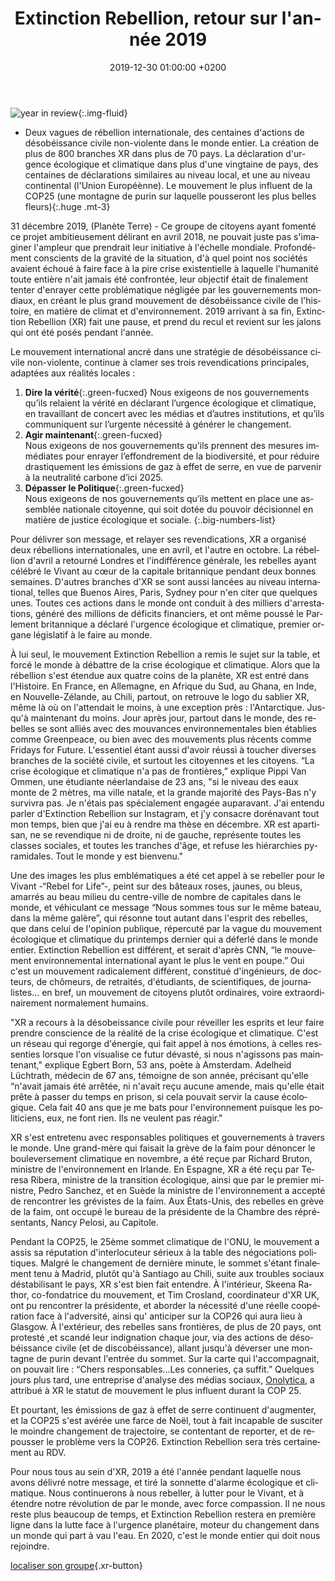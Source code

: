﻿---
layout: page-small-width
lang: fr
title: "Extinction Rebellion, retour sur l'année 2019"
slug: xr-2019
date: 2019-12-30 01:00:00 +0200
categories:
  - press
published: true
header-class: "bg-black text-light-gray"
banner: 
---
![year in
review](/assets/img/press/2019/12/30/xr-year-in-review.jpg){:.img-fluid}

- Deux vagues de rébellion internationale, des centaines d'actions de
désobéissance civile non-violente dans le monde entier.
La création de plus de 800 branches XR dans plus de 70 pays. La déclaration
d'urgence écologique et climatique dans plus d'une vingtaine de pays, des
centaines de déclarations similaires au niveau local, et une au niveau
continental (l'Union Européènne).
Le mouvement le plus influent de la COP25 (une montagne de purin sur
laquelle pousseront les plus belles fleurs){:.huge .mt-3}

31 décembre 2019, (Planète Terre) - Ce groupe de citoyens ayant fomenté ce
projet ambitieusement délirant en avril 2018, ne pouvait juste pas
s'imaginer l'ampleur que prendrait leur initiative à l'échelle
mondiale. Profondément conscients de la gravité de la situation, d'à quel
point nos sociétés avaient échoué à faire face à la pire crise existentielle
à laquelle l'humanité toute entière n'ait jamais été confrontée, leur
objectif était de finalement tenter d'enrayer cette problématique négligée
par les gouvernements mondiaux, en créant le plus grand mouvement de
désobéissance civile de l'histoire, en matière de climat et
d'environnement. 2019 arrivant à sa fin, Extinction Rebellion (XR) fait une
pause, et prend du recul et revient sur les jalons qui ont été posés pendant
l'année.

Le mouvement international ancré dans une stratégie de désobéissance civile
non-violente, continue à clamer ses trois revendications principales,
adaptées aux réalités locales :

1. **Dire la vérité**{:.green-fucxed}
   Nous exigeons de nos gouvernements qu’ils relaient la vérité en déclarant l’urgence écologique et climatique, en travaillant de concert avec les médias et d’autres institutions, et qu’ils communiquent sur l’urgente nécessité à générer le changement.
2. **Agir maintenant**{:.green-fucxed}  
   Nous exigeons de nos gouvernements qu’ils prennent des mesures immédiates pour enrayer l’effondrement de la biodiversité, et pour réduire drastiquement les émissions de gaz à effet de serre, en vue de parvenir à la neutralité carbone d’ici 2025.
3. **Dépasser le Politique**{:.green-fucxed}  
   Nous exigeons de nos gouvernements qu’ils mettent en place une assemblée nationale citoyenne, qui soit dotée du pouvoir décisionnel en matière de justice écologique et sociale.
{:.big-numbers-list}

Pour délivrer son message, et relayer ses revendications, XR a organisé deux
rébellions internationales, une en avril, et l'autre en octobre. La
rébellion d'avril a retourné Londres et l'indifférence générale, les
rebelles ayant célébré le Vivant au cœur de la capitale britannique pendant
deux bonnes semaines. D'autres branches d'XR se sont aussi lancées au niveau
international, telles que Buenos Aires, Paris, Sydney pour n'en citer que
quelques unes. Toutes ces actions dans le monde ont conduit à des milliers
d'arrestations, généré des millions de déficits financiers, et ont même
poussé le Parlement britannique a déclaré l'urgence écologique et
climatique, premier organe législatif à le faire au monde.

À lui seul, le mouvement Extinction Rebellion a remis le sujet sur la table,
et forcé le monde à débattre de la crise écologique et climatique. Alors que
la rébellion s'est étendue aux quatre coins de la planète, XR est entré dans
l'Histoire. En France, en Allemagne, en Afrique du Sud, au Ghana, en Inde,
en Nouvelle-Zélande, au Chili, partout, on retrouve le logo du sablier XR,
même là où on l'attendait le moins, à une exception près :
l'Antarctique. Jusqu'à maintenant du moins. Jour après jour, partout dans le
monde, des rebelles se sont alliés avec des mouvances environnementales bien
établies comme Greenpeace, ou bien avec des mouvements plus récents comme
Fridays for Future. L'essentiel étant aussi d'avoir réussi à toucher
diverses branches de la société civile, et surtout les citoyennes et les
citoyens. “La crise écologique et climatique n'a pas de frontières,”
explique Pippi Van Ommen, une étudiante néerlandaise de 23 ans, "si le
niveau des eaux monte de 2 mètres, ma ville natale, et la grande majorité
des Pays-Bas n'y survivra pas. Je n'étais pas spécialement engagée
auparavant. J'ai entendu parler d'Extinction Rebellion sur Instagram, et j'y
consacre dorénavant tout mon temps, bien que j'ai eu à rendre ma thèse en
décembre. XR est apartisan, ne se revendique ni de droite, ni de gauche,
représente toutes les classes sociales, et toutes les tranches d'âge, et
refuse les hiérarchies pyramidales. Tout le monde y est bienvenu."

Une des images les plus emblématiques a été cet appel à se rebeller pour le
Vivant -“Rebel for Life”-, peint sur des bâteaux roses, jaunes, ou bleus,
amarrés au beau milieu du centre-ville de nombre de capitales dans le monde,
et véhiculant ce message “Nous sommes tous sur le même bateau, dans la même
galère”, qui résonne tout autant dans l'esprit des rebelles, que dans celui
de l'opinion publique, répercuté par la vague du mouvement écologique et
climatique du printemps dernier qui a déferlé dans le monde
entier. Extinction Rebellion est différent, et serait d'après CNN, “le
mouvement environnemental international ayant le plus le vent en poupe.” Oui
c'est un mouvement radicalement différent, constitué d'ingénieurs, de
docteurs, de chômeurs, de retraités, d'étudiants, de scientifiques, de
journalistes... en bref, un mouvement de citoyens plutôt ordinaires, voire
extraordinairement normalement humains.

"XR a recours à la désobeissance civile pour réveiller les esprits et leur
faire prendre conscience de la réalité de la crise écologique et
climatique. C'est un réseau qui regorge d'énergie, qui fait appel à nos
émotions, à celles ressenties lorsque l'on visualise ce futur dévasté, si
nous n'agissons pas maintenant," explique Egbert Born, 53 ans, poète à
Amsterdam. Adelheid Lüchtrath, médecin de 67 ans, témoigne de son année,
précisant qu'elle “n'avait jamais été arrêtée, ni n'avait reçu aucune
amende, mais qu'elle était prête à passer du temps en prison, si cela
pouvait servir la cause écologique. Cela fait 40 ans que je me bats pour
l'environnement puisque les politiciens, eux, ne font rien. Ils ne veulent
pas réagir."

XR s'est entretenu avec responsables politiques et gouvernements à travers
le monde. Une grand-mère qui faisait la grève de la faim pour dénoncer le
bouleversement climatique en novembre, a été reçue par Richard Bruton,
ministre de l'environnement en Irlande. En Espagne, XR a été reçu par Teresa
Ribera, ministre de la transition écologique, ainsi que par le premier
ministre, Pedro Sanchez, et en Suède la ministre de l'environnement a
accepté de rencontrer les grévistes de la faim. Aux États-Unis, des rebelles
en grève de la faim, ont occupé le bureau de la présidente de la Chambre des
réprésentants, Nancy Pelosi, au Capitole.

Pendant la COP25, le 25ème sommet climatique de l'ONU, le mouvement a assis
sa réputation d'interlocuteur sérieux à la table des négociations
politiques. Malgré le changement de dernière minute, le sommet s'étant
finalement tenu à Madrid, plutôt qu'à Santiago au Chili, suite aux troubles
sociaux déstabilisant le pays, XR s'est bien fait entendre. À l'intérieur,
Skeena Rathor, co-fondatrice du mouvement, et Tim Crosland, coordinateur
d'XR UK, ont pu rencontrer la présidente, et aborder la nécessité d'une
réelle coopération face à l'adversité, ainsi qu' anticiper sur la COP26 qui
aura lieu à Glasgow. À l'extérieur, des rebelles sans frontières, de plus de
20 pays, ont protesté ,et scandé leur indignation chaque jour, via des
actions de désobéissance civile (et de discobéissance), allant jusqu'à
déverser une montagne de purin devant l'entrée du sommet. Sur la carte qui
l'accompagnait, on pouvait lire : “Chers responsables…Les conneries, ça
suffit.” Quelques jours plus tard, une entreprise d'analyse des médias
sociaux, [Onolytica](https://onalytica.com/blog/), a attribué à XR le statut
de mouvement le plus influent durant la COP 25.

Et pourtant, les émissions de gaz à effet de serre continuent d'augmenter,
et la COP25 s'est avérée une farce de Noël, tout à fait incapable de
susciter le moindre changement de trajectoire, se contentant de reporter, et
de repousser le problème vers la COP26. Extinction Rebellion sera très
certainement au RDV.

Pour nous tous au sein d'XR, 2019 a été l'année pendant laquelle nous avons
délivré notre message, et tiré la sonnette d'alarme écologique et
climatique. Nous continuerons à nous rebeller, à lutter pour le Vivant, et à
étendre notre révolution de par le monde, avec force compassion. Il ne nous
reste plus beaucoup de temps, et Extinction Rebellion restera en première
ligne dans la lutte face à l'urgence planétaire, moteur du changement dans
un monde qui part à vau l'eau. En 2020, c'est le monde entier qui doit nous
rejoindre.


 [localiser son groupe](/groups){.xr-button}

